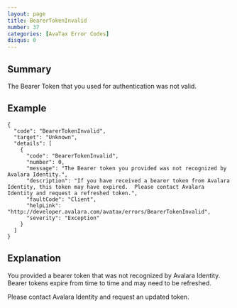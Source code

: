 ```yaml
---
layout: page
title: BearerTokenInvalid
number: 37
categories: [AvaTax Error Codes]
disqus: 0
---
```


## Summary

The Bearer Token that you used for authentication was not valid.

## Example

    {
      "code": "BearerTokenInvalid",
      "target": "Unknown",
      "details": [
        {
          "code": "BearerTokenInvalid",
          "number": 0,
          "message": "The Bearer token you provided was not recognized by Avalara Identity.",
          "description": "If you have received a bearer token from Avalara Identity, this token may have expired.  Please contact Avalara Identity and request a refreshed token.",
          "faultCode": "Client",
          "helpLink": "http://developer.avalara.com/avatax/errors/BearerTokenInvalid",
          "severity": "Exception"
        }
      ]
    }

## Explanation

You provided a bearer token that was not recognized by Avalara Identity.  Bearer tokens expire from time to time and may need to be refreshed.  

Please contact Avalara Identity and request an updated token.
